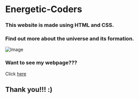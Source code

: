 # Energetic-Coders
### This website is made using HTML and CSS. 
### Find out more about the universe and its formation.
![Image]()

### Want to see my webpage???
Click [here]()

## Thank you!!! :)
